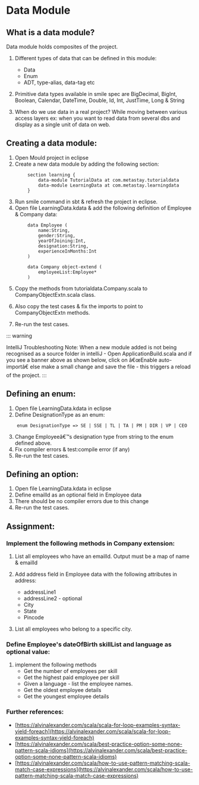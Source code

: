 # Data Module


## What is a data module?


Data module holds composites of the project.

1. Different types of data that can be defined in this module:
	+	Data
	+	Enum
	+	ADT, type-alias, data-tag etc

2. Primitive data types available in smile spec are BigDecimal, BigInt, Boolean, Calendar, DateTime, Double, Id, Int, JustTime, Long & String
3. When do we use data in a real project?
  	While moving between various access layers ex: when you want to read data from several dbs and display as a single unit of data on web.
  	
## Creating a data module:


1.	Open Mould project in eclipse
2.	Create a new data module by adding the following section:

```
		section learning {
			data-module TutorialData at com.metastay.tutorialdata
			data-module LearningData at com.metastay.learningdata
		}
```


3.	Run smile command in sbt & refresh the project in eclipse.
4.	Open file LearningData.kdata & add the following definition of Employee & Company data:

```
		data Employee (
			name:String,
			gender:String,
			yearOfJoining:Int,
			designation:String,
			experienceInMonths:Int
		)

		data Company object-extend (
			employeeList:Employee*
		)
```

5.	Copy the methods from tutorialdata.Company.scala to CompanyObjectExtn.scala class.

6.	Also copy the test cases & fix the imports to point to CompanyObjectExtn methods.

7.	Re-run the test cases.


::: warning
  
  IntelliJ Troubleshooting Note: When a new module added is not being recognised as a source folder in intelliJ - Open ApplicationBuild.scala and if you see a banner above as shown below, click on â€œEnable auto-importâ€ else make a small change and save the file - this triggers a reload of the project.
 :::
	
<!-- ![troubleshoot](./../images/intellij-troubleshoot.png) -->
	


## Defining an enum:


1.	Open file LearningData.kdata in eclipse
2.	Define DesignationType as an enum:

```
	enum DesignationType => SE | SSE | TL | TA | PM | DIR | VP | CEO
```
3.	Change Employeeâ€™s designation type from string to the enum defined above. 
4.	Fix compiler errors & test:compile error (if any)
5.	Re-run the test cases.
  	

## Defining an option:


1.	Open file LearningData.kdata in eclipse
2.	Define emailId as an optional field in Employee data
3.	There should be no compiler errors due to this change
4.	Re-run the test cases.


## Assignment:



### Implement the following methods in Company extension:


1.	List all employees who have an emailId. Output must be a map of name & emailId
2.	Add address field in Employee data with the following attributes in address:
	+	addressLine1
	+	addressLine2 - optional
	+	City
	+	State
	+	Pincode

3.	List all employees who belong to a specific city.
  	

### Define Employee's dateOfBirth skillList and language as optional value:


1.	implement the following methods 
	+	Get the number of employees per skill
	+	Get the highest paid employee per skill
	+	Given a language - list the employee names.
	+	Get the oldest employee details
	+	Get the youngest employee details


### Further references:


+	[https://alvinalexander.com/scala/scala-for-loop-examples-syntax-yield-foreach](https://alvinalexander.com/scala/scala-for-loop-examples-syntax-yield-foreach)
+	[https://alvinalexander.com/scala/best-practice-option-some-none-pattern-scala-idioms](https://alvinalexander.com/scala/best-practice-option-some-none-pattern-scala-idioms)
+	[https://alvinalexander.com/scala/how-to-use-pattern-matching-scala-match-case-expressions](https://alvinalexander.com/scala/how-to-use-pattern-matching-scala-match-case-expressions)
